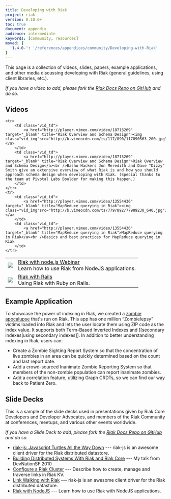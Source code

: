 ```yaml
---
title: Developing with Riak
project: riak
version: 0.10.0+
toc: true
document: appendix
audience: intermediate
keywords: [community, resources]
moved: {
  '1.4.0-': '/references/appendices/community/Developing-with-Riak'
}
---
```


This page is a collection of videos, slides, papers, example applications, and other media discussing developing with Riak (general guidelines, using client libraries, etc.).

_If you have a video to add, please fork the [Riak Docs Repo on GitHub](https://github.com/basho/basho_docs) and do so._

## Videos

<table class="vid_table">
	<tr>
	    <td class="vid_td">
	    	<a href="http://player.vimeo.com/video/21099379" target="_blank" title="Riak with node.js Webinar"><img class="vid_img"src="http://b.vimeocdn.com/ts/135/477/135477978_200.jpg"/></a>
	    </td>
	    <td class="vid_td">
	    	<a href="http://player.vimeo.com/video/21099379" target="_blank" title="Riak with node.js Webinar">Riak with node.js Webinar</a><br />Learn how to use Riak from NodeJS applications.
		</td>	    
	</tr>
	<tr>
	    <td class="vid_td">
	    	<a href="http://player.vimeo.com/video/13924929" target="_blank" title="Riak with Rails"><img class="vid_img"src="http://b.vimeocdn.com/ts/807/889/80788943_640.jpg"/></a>
	    </td>
	    <td class="vid_td">
	    	<a href="http://player.vimeo.com/video/13924929" target="_blank" title="Riak with Rails">Riak with Rails</a><br />Using Riak with Ruby on Rails.
		</td>
	</tr>

	<tr>
	    <td class="vid_td">
	    	<a href="http://player.vimeo.com/video/18713269" target="_blank" title="Riak Overview and Schema Design"><img class="vid_img"src="http://b.vimeocdn.com/ts/117/890/117890563_200.jpg"/></a>
	    </td>
	    <td class="vid_td">
	    	<a href="http://player.vimeo.com/video/18713269" target="_blank" title="Riak Overview and Schema Design">Riak Overview and Schema Design</a><br />Basho Hackers Jon Meredith and Dave "Dizzy" Smith give an extensive overview of what Riak is and how you should approach schema design when developing with Riak. (Special thanks to the team at Pivotal Labs Boulder for making this happen.) 
		</td>	    
	</tr>		
	<tr>
	    <td class="vid_td">
	    	<a href="http://player.vimeo.com/video/13554436" target="_blank" title="MapReduce querying in Riak"><img class="vid_img"src="http://b.vimeocdn.com/ts/779/892/77989230_640.jpg"/></a>
	    </td>
	    <td class="vid_td">
	    	<a href="http://player.vimeo.com/video/13554436" target="_blank" title="MapReduce querying in Riak">MapReduce querying in Riak</a><br />Basics and best practices for MapReduce querying in Riak
		</td>
	</tr>
</table>

## Example Application

To showcase the power of indexing in Riak, we created a [zombie apocalupse](http://basho.com/indexing-the-zombie-apocalypse-with-riak/) that's run on Riak. This app has one million “Zombielepsy” victims loaded into Riak and lets the user locate them using ZIP code as the index value. It supports both Term-Based Inverted Indexes and [[secondary indexes|using secondary indexes]]. In addition to better understanding indexing in Riak, users can:

* Create a Zombie Sighting Report System so that the concentration of live zombies in an area can be quickly determined based on the count and last report date.
* Add a crowd-sourced Inanimate Zombie Reporting System so that members of the non-zombie population can report inanimate zombies.
* Add a correlation feature, utilizing Graph CRDTs, so we can find our way back to Patient Zero.

## Slide Decks

This is a sample of the slide decks used in presentations given by Riak Core Developers and Developer Advocates, and members of the Riak Community at conferences, meetups, and various other events worldwide.

_If you have a Slide Deck to add, please fork the [Riak Docs Repo on GitHub](https://github.com/basho/basho_docs) and do so._

* [riak-js: Javascript Turtles All the Way Down](http://www.slideshare.net/seancribbs/riakjs-javascript-turtles-all-the-way-down) --- riak-js is an awesome client driver for the Riak distributed datastore.
* [Building Distributed Systems With Riak and Riak Core](http://www.slideshare.net/argv0/riak-coredevnation) --- My talk from DevNationSF 2010 
* [Configure a Riak Cluster](http://www.slideshare.net/mbbx6spp/link-walking-with-riak) --- Describe how to create, manage and traverse links in Riak KV. 
* [Link Walking with Riak](http://www.slideshare.net/seancribbs/riakjs-javascript-turtles-all-the-way-down) --- riak-js is an awesome client driver for the Riak distributed datastore.
* [Riak with NodeJS](http://www.slideshare.net/seancribbs/riak-with-nodejs) --- Learn how to use Riak with NodeJS applications.
